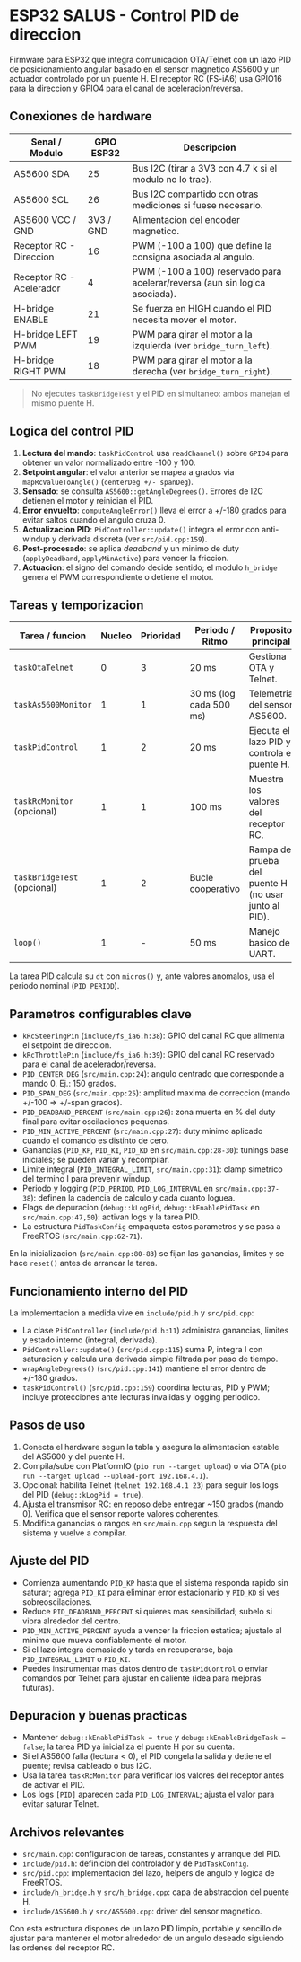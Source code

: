 # ESP32 SALUS - Control PID de direccion

Firmware para ESP32 que integra comunicacion OTA/Telnet con un lazo PID de posicionamiento angular basado en el sensor magnetico AS5600 y un actuador controlado por un puente H. El receptor RC (FS-iA6) usa GPIO16 para la direccion y GPIO4 para el canal de aceleracion/reversa.

## Conexiones de hardware

| Senal / Modulo        | GPIO ESP32 | Descripcion                                                                 |
|-----------------------|------------|------------------------------------------------------------------------------|
| AS5600 SDA            | 25         | Bus I2C (tirar a 3V3 con 4.7 k si el modulo no lo trae).                    |
| AS5600 SCL            | 26         | Bus I2C compartido con otras mediciones si fuese necesario.                 |
| AS5600 VCC / GND      | 3V3 / GND  | Alimentacion del encoder magnetico.                                         |
| Receptor RC - Direccion | 16         | PWM (-100 a 100) que define la consigna asociada al angulo.                  |
| Receptor RC - Acelerador | 4         | PWM (-100 a 100) reservado para acelerar/reversa (aun sin logica asociada). |
| H-bridge ENABLE       | 21         | Se fuerza en HIGH cuando el PID necesita mover el motor.                    |
| H-bridge LEFT PWM     | 19         | PWM para girar el motor a la izquierda (ver `bridge_turn_left`).            |
| H-bridge RIGHT PWM    | 18         | PWM para girar el motor a la derecha (ver `bridge_turn_right`).             |

> No ejecutes `taskBridgeTest` y el PID en simultaneo: ambos manejan el mismo puente H.

## Logica del control PID

1. **Lectura del mando**: `taskPidControl` usa `readChannel()` sobre `GPIO4` para obtener un valor normalizado entre -100 y 100.
2. **Setpoint angular**: el valor anterior se mapea a grados via `mapRcValueToAngle()` (`centerDeg +/- spanDeg`).
3. **Sensado**: se consulta `AS5600::getAngleDegrees()`. Errores de I2C detienen el motor y reinician el PID.
4. **Error envuelto**: `computeAngleError()` lleva el error a +/-180 grados para evitar saltos cuando el angulo cruza 0.
5. **Actualizacion PID**: `PidController::update()` integra el error con anti-windup y derivada discreta (ver `src/pid.cpp:159`).
6. **Post-procesado**: se aplica *deadband* y un minimo de duty (`applyDeadband`, `applyMinActive`) para vencer la friccion.
7. **Actuacion**: el signo del comando decide sentido; el modulo `h_bridge` genera el PWM correspondiente o detiene el motor.

## Tareas y temporizacion

| Tarea / funcion          | Nucleo | Prioridad | Periodo / Ritmo           | Proposito principal |
|--------------------------|--------|-----------|---------------------------|---------------------|
| `taskOtaTelnet`          | 0      | 3         | 20 ms                     | Gestiona OTA y Telnet. |
| `taskAs5600Monitor`      | 1      | 1         | 30 ms (log cada 500 ms)   | Telemetria del sensor AS5600. |
| `taskPidControl`         | 1      | 2         | 20 ms                     | Ejecuta el lazo PID y controla el puente H. |
| `taskRcMonitor` (opcional)| 1     | 1         | 100 ms                    | Muestra los valores del receptor RC. |
| `taskBridgeTest` (opcional)| 1    | 2         | Bucle cooperativo         | Rampa de prueba del puente H (no usar junto al PID). |
| `loop()`                 | 1      | -         | 50 ms                     | Manejo basico de UART. |

La tarea PID calcula su `dt` con `micros()` y, ante valores anomalos, usa el periodo nominal (`PID_PERIOD`).

## Parametros configurables clave

- `kRcSteeringPin` (`include/fs_ia6.h:38`): GPIO del canal RC que alimenta el setpoint de direccion.
- `kRcThrottlePin` (`include/fs_ia6.h:39`): GPIO del canal RC reservado para el canal de acelerador/reversa.
- `PID_CENTER_DEG` (`src/main.cpp:24`): angulo centrado que corresponde a mando 0. Ej.: 150 grados.
- `PID_SPAN_DEG` (`src/main.cpp:25`): amplitud maxima de correccion (mando +/-100 => +/-span grados).
- `PID_DEADBAND_PERCENT` (`src/main.cpp:26`): zona muerta en % del duty final para evitar oscilaciones pequenas.
- `PID_MIN_ACTIVE_PERCENT` (`src/main.cpp:27`): duty minimo aplicado cuando el comando es distinto de cero.
- Ganancias (`PID_KP`, `PID_KI`, `PID_KD` en `src/main.cpp:28-30`): tunings base iniciales; se pueden variar y recompilar.
- Limite integral (`PID_INTEGRAL_LIMIT`, `src/main.cpp:31`): clamp simetrico del termino I para prevenir windup.
- Periodo y logging (`PID_PERIOD`, `PID_LOG_INTERVAL` en `src/main.cpp:37-38`): definen la cadencia de calculo y cada cuanto loguea.
- Flags de depuracion (`debug::kLogPid`, `debug::kEnablePidTask` en `src/main.cpp:47,50`): activan logs y la tarea PID.
- La estructura `PidTaskConfig` empaqueta estos parametros y se pasa a FreeRTOS (`src/main.cpp:62-71`).

En la inicializacion (`src/main.cpp:80-83`) se fijan las ganancias, limites y se hace `reset()` antes de arrancar la tarea.

## Funcionamiento interno del PID

La implementacion a medida vive en `include/pid.h` y `src/pid.cpp`:

- La clase `PidController` (`include/pid.h:11`) administra ganancias, limites y estado interno (integral, derivada).
- `PidController::update()` (`src/pid.cpp:115`) suma P, integra I con saturacion y calcula una derivada simple filtrada por paso de tiempo.
- `wrapAngleDegrees()` (`src/pid.cpp:141`) mantiene el error dentro de +/-180 grados.
- `taskPidControl()` (`src/pid.cpp:159`) coordina lecturas, PID y PWM; incluye protecciones ante lecturas invalidas y logging periodico.

## Pasos de uso

1. Conecta el hardware segun la tabla y asegura la alimentacion estable del AS5600 y del puente H.
2. Compila/sube con PlatformIO (`pio run --target upload`) o via OTA (`pio run --target upload --upload-port 192.168.4.1`).
3. Opcional: habilita Telnet (`telnet 192.168.4.1 23`) para seguir los logs del PID (`debug::kLogPid = true`).
4. Ajusta el transmisor RC: en reposo debe entregar ~150 grados (mando 0). Verifica que el sensor reporte valores coherentes.
5. Modifica ganancias o rangos en `src/main.cpp` segun la respuesta del sistema y vuelve a compilar.

## Ajuste del PID

- Comienza aumentando `PID_KP` hasta que el sistema responda rapido sin saturar; agrega `PID_KI` para eliminar error estacionario y `PID_KD` si ves sobreoscilaciones.
- Reduce `PID_DEADBAND_PERCENT` si quieres mas sensibilidad; subelo si vibra alrededor del centro.
- `PID_MIN_ACTIVE_PERCENT` ayuda a vencer la friccion estatica; ajustalo al minimo que mueva confiablemente el motor.
- Si el lazo integra demasiado y tarda en recuperarse, baja `PID_INTEGRAL_LIMIT` o `PID_KI`.
- Puedes instrumentar mas datos dentro de `taskPidControl` o enviar comandos por Telnet para ajustar en caliente (idea para mejoras futuras).

## Depuracion y buenas practicas

- Mantener `debug::kEnablePidTask = true` y `debug::kEnableBridgeTask = false`; la tarea PID ya inicializa el puente H por su cuenta.
- Si el AS5600 falla (lectura < 0), el PID congela la salida y detiene el puente; revisa cableado o bus I2C.
- Usa la tarea `taskRcMonitor` para verificar los valores del receptor antes de activar el PID.
- Los logs `[PID]` aparecen cada `PID_LOG_INTERVAL`; ajusta el valor para evitar saturar Telnet.

## Archivos relevantes

- `src/main.cpp`: configuracion de tareas, constantes y arranque del PID.
- `include/pid.h`: definicion del controlador y de `PidTaskConfig`.
- `src/pid.cpp`: implementacion del lazo, helpers de angulo y logica de FreeRTOS.
- `include/h_bridge.h` y `src/h_bridge.cpp`: capa de abstraccion del puente H.
- `include/AS5600.h` y `src/AS5600.cpp`: driver del sensor magnetico.

Con esta estructura dispones de un lazo PID limpio, portable y sencillo de ajustar para mantener el motor alrededor de un angulo deseado siguiendo las ordenes del receptor RC.


